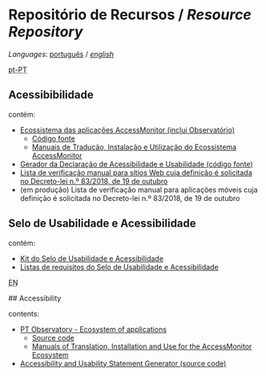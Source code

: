 # Repositório de Recursos / <em lang="en">Resource Repository</em>

<em lang="en">Languages</em>: [português](#pt-PT) / <em lang="en">[english](#en)</em>

<abbr id="pt-PT" title="versão portuguesa">pt-PT</abbr>

## Acessibibilidade

contém:

- [Ecossistema das aplicações AccessMonitor (inclui Observatório)](acessibilidade.md#ecossistema-das-aplicações-accessmonitor-inclui-observatório)
  - [Código fonte](acessibilidade.md#código-fonte-é-poss%C3%ADvel-usar-o-código-que-se-segue-nas-suas-próprias-aplicações-desde-que-a-fonte-seja-sempre-mencionada)
  - [Manuais de Tradução, Instalação e Utilização do Ecossistema AccessMonitor](acessibilidade.md#manuais-de-tradução-instalação-e-utilização-do-ecossistema-accessmonitor)
- [Gerador da Declaração de Acessibilidade e Usabilidade (código fonte)](acessibilidade.md#gerador-da-declaração-de-acessibilidade-e-usabilidade-código-fonte)
- [Lista de verificação manual para sítios Web cuja definição é solicitada no Decreto-lei n.º 83/2018, de 19 de outubro](acessibilidade.md#lista-de-verificação-manual-cuja-definição-é-solicitada-no-decreto-lei-nº-832018-de-19-de-outubro)
- (em produção) Lista de verificação manual para aplicações móveis cuja definição é solicitada no Decreto-lei n.º 83/2018, de 19 de outubro

## Selo de Usabilidade e Acessibilidade

contém:

- [Kit do Selo de Usabilidade e Acessibilidade](https://amagovpt.github.io/kit-selo/)
- [Listas de requisitos do Selo de Usabilidade e Acessibilidade](https://amagovpt.github.io/kit-selo/checklists/checklist-10aspetos)

<abbr id="en" title="english version" lang="en">EN</abbr>

<div lang="en">
## Accessibility

contents:

- [PT Observatory - Ecosystem of applications](acessibilidade.md#pt-observatory---ecosystem-of-applications)
  - [Source code](acessibilidade.md#source-code-you-can-use-the-following-code-in-your-own-applications-as-long-as-the-source-is-always-mentioned)
  - [Manuals of Translation, Installation and Use for the AccessMonitor Ecosystem](acessibilidade.md#manuals-of-translation-installation-and-use-for-the-accessmonitor-ecosystem)
- [Accessibility and Usability Statement Generator (source code)](acessibilidade.md#accessibility-and-usability-statement-generator-source-code)
</div>
